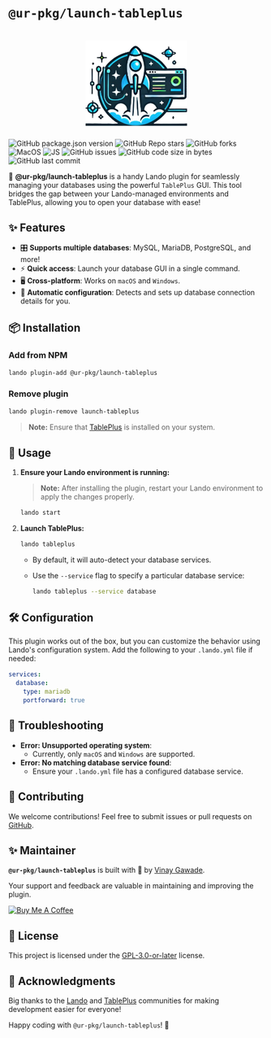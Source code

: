 # `@ur-pkg/launch-tableplus`

<h1 align="center">
    <img src="https://github.com/vinugawade/launch-tableplus/raw/master/logo.png" alt="logo" width="200">
</h1>

 ![GitHub package.json version](https://img.shields.io/github/package-json/v/vinugawade/launch-tableplus?style=flat-square) ![GitHub Repo stars](https://img.shields.io/github/stars/vinugawade/launch-tableplus?color=yellow&style=flat-square) ![GitHub forks](https://img.shields.io/github/forks/vinugawade/launch-tableplus?color=white&style=flat-square)
![MacOS](https://img.shields.io/badge/MacOS-white?style=flat-square&logo=apple&logoColor=black)
![JS](https://img.shields.io/badge/JavaScript-white?style=flat-square&logo=javascript&logoColor=black)
![GitHub issues](https://img.shields.io/github/issues/vinugawade/ms-bkp?style=flat-square)
![GitHub code size in bytes](https://img.shields.io/github/languages/code-size/vinugawade/ms-bkp?style=flat-square)
![GitHub last commit](https://img.shields.io/github/last-commit/vinugawade/ms-bkp?style=flat-square)

🚀 **@ur-pkg/launch-tableplus** is a handy Lando plugin for seamlessly managing your databases using the powerful `TablePlus` GUI. This tool bridges the gap between your Lando-managed environments and TablePlus, allowing you to open your database with ease!

## ✨ Features

- 🎛 **Supports multiple databases**: MySQL, MariaDB, PostgreSQL, and more!
- ⚡ **Quick access**: Launch your database GUI in a single command.
- 🖥 **Cross-platform**: Works on `macOS` and `Windows`.
- 🔗 **Automatic configuration**: Detects and sets up database connection details for you.

## 📦 Installation

### Add from NPM

```bash
lando plugin-add @ur-pkg/launch-tableplus
```

### Remove plugin

```bash
lando plugin-remove launch-tableplus
```

> **Note:** Ensure that [TablePlus](https://tableplus.com/) is installed on your system.

## 🔧 Usage

1. **Ensure your Lando environment is running:**

   > **Note:** After installing the plugin, restart your Lando environment to apply the changes properly.

   ```bash
   lando start
   ```

2. **Launch TablePlus:**

   ```bash
   lando tableplus
   ```

   - By default, it will auto-detect your database services.
   - Use the `--service` flag to specify a particular database service:

     ```bash
     lando tableplus --service database
     ```

## 🛠 Configuration

This plugin works out of the box, but you can customize the behavior using Lando's configuration system. Add the following to your `.lando.yml` file if needed:

```yaml
services:
  database:
    type: mariadb
    portforward: true
```

## 🐛 Troubleshooting

- **Error: Unsupported operating system**:
  - Currently, only `macOS` and `Windows` are supported.
- **Error: No matching database service found**:
  - Ensure your `.lando.yml` file has a configured database service.

## 🤝 Contributing

We welcome contributions! Feel free to submit issues or pull requests on [GitHub](https://github.com/vinugawade/launch-tableplus/issues).

## ✨ Maintainer

**`@ur-pkg/launch-tableplus`** is built with 💛 by [Vinay Gawade](https://github.com/vinugawade).

Your support and feedback are valuable in maintaining and improving the plugin.

<a href="https://www.buymeacoffee.com/vinaygawade" target="_blank"><img src="https://cdn.buymeacoffee.com/buttons/v2/default-blue.png" alt="Buy Me A Coffee" style="height: 60px !important;width: 217px !important;" ></a>

## 📜 License

This project is licensed under the [GPL-3.0-or-later](LICENSE) license.

## 🙌 Acknowledgments

Big thanks to the [Lando](https://lando.dev/) and [TablePlus](https://tableplus.com/) communities for making development easier for everyone!

Happy coding with `@ur-pkg/launch-tableplus`! 🚀
